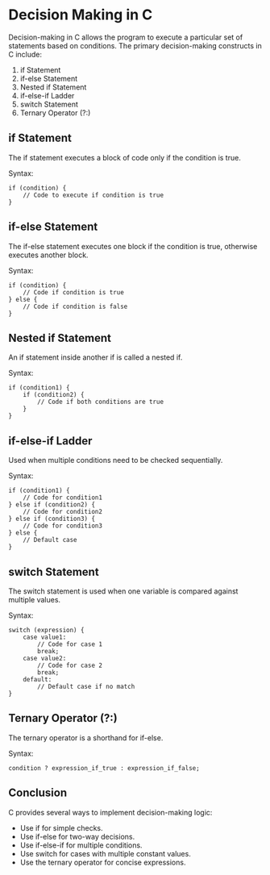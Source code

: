 # Decision Making in C
Decision-making in C allows the program to execute a particular set of statements based on conditions. The primary decision-making constructs in C include:

1) if Statement
2) if-else Statement
3) Nested if Statement
4) if-else-if Ladder
5) switch Statement
6) Ternary Operator (?:)

## if Statement
The if statement executes a block of code only if the condition is true.

Syntax:

    if (condition) {
        // Code to execute if condition is true
    }

## if-else Statement
The if-else statement executes one block if the condition is true, otherwise executes another block.

Syntax:

    if (condition) {
        // Code if condition is true
    } else {
        // Code if condition is false
    }

## Nested if Statement
An if statement inside another if is called a nested if.

Syntax:

    if (condition1) {
        if (condition2) {
            // Code if both conditions are true
        }
    }

## if-else-if Ladder
Used when multiple conditions need to be checked sequentially.

Syntax:

    if (condition1) {
        // Code for condition1
    } else if (condition2) {
        // Code for condition2
    } else if (condition3) {
        // Code for condition3
    } else {
        // Default case
    }

## switch Statement
The switch statement is used when one variable is compared against multiple values.

Syntax:

    switch (expression) {
        case value1:
            // Code for case 1
            break;
        case value2:
            // Code for case 2
            break;
        default:
            // Default case if no match
    }

## Ternary Operator (?:)
The ternary operator is a shorthand for if-else.

Syntax:

    condition ? expression_if_true : expression_if_false;

## Conclusion
C provides several ways to implement decision-making logic:

* Use if for simple checks.
* Use if-else for two-way decisions.
* Use if-else-if for multiple conditions.
* Use switch for cases with multiple constant values.
* Use the ternary operator for concise expressions.